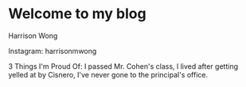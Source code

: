 # Welcome to my blog
Harrison Wong 

Instagram: harrisonmwong

3 Things I'm Proud Of: I passed Mr. Cohen's class, I lived after getting yelled at by Cisnero, I've never gone to the principal's office.
